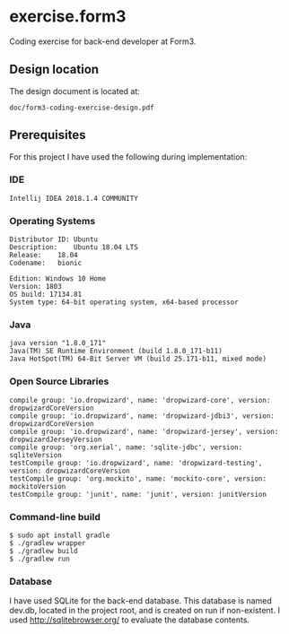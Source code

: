 # exercise.form3
Coding exercise for back-end developer at Form3.
## Design location
The design document is located at:
```
doc/form3-coding-exercise-design.pdf
```
## Prerequisites
For this project I have used the following during implementation:
### IDE
```
Intellij IDEA 2018.1.4 COMMUNITY  
```
### Operating Systems
```
Distributor ID:	Ubuntu
Description:	Ubuntu 18.04 LTS
Release:	18.04
Codename:	bionic
```
```
Edition: Windows 10 Home
Version: 1803
OS build: 17134.81
System type: 64-bit operating system, x64-based processor
```
### Java
```
java version "1.8.0_171"
Java(TM) SE Runtime Environment (build 1.8.0_171-b11)
Java HotSpot(TM) 64-Bit Server VM (build 25.171-b11, mixed mode)
```
### Open Source Libraries
```
compile group: 'io.dropwizard', name: 'dropwizard-core', version: dropwizardCoreVersion
compile group: 'io.dropwizard', name: 'dropwizard-jdbi3', version: dropwizardCoreVersion
compile group: 'io.dropwizard', name: 'dropwizard-jersey', version: dropwizardJerseyVersion
compile group: 'org.xerial', name: 'sqlite-jdbc', version: sqliteVersion
testCompile group: 'io.dropwizard', name: 'dropwizard-testing', version: dropwizardCoreVersion
testCompile group: 'org.mockito', name: 'mockito-core', version: mockitoVersion
testCompile group: 'junit', name: 'junit', version: junitVersion
```
### Command-line build
```
$ sudo apt install gradle
$ ./gradlew wrapper
$ ./gradlew build
$ ./gradlew run
```
### Database
I have used SQLite for the back-end database. This database is named dev.db, located in the project root, and is created on run if non-existent. I used http://sqlitebrowser.org/ to evaluate the database contents.

